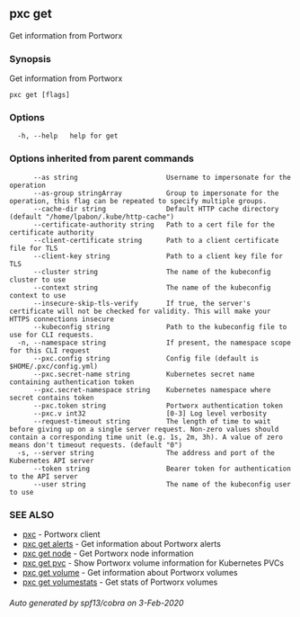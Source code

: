 ## pxc get

Get information from Portworx

### Synopsis

Get information from Portworx

```
pxc get [flags]
```

### Options

```
  -h, --help   help for get
```

### Options inherited from parent commands

```
      --as string                      Username to impersonate for the operation
      --as-group stringArray           Group to impersonate for the operation, this flag can be repeated to specify multiple groups.
      --cache-dir string               Default HTTP cache directory (default "/home/lpabon/.kube/http-cache")
      --certificate-authority string   Path to a cert file for the certificate authority
      --client-certificate string      Path to a client certificate file for TLS
      --client-key string              Path to a client key file for TLS
      --cluster string                 The name of the kubeconfig cluster to use
      --context string                 The name of the kubeconfig context to use
      --insecure-skip-tls-verify       If true, the server's certificate will not be checked for validity. This will make your HTTPS connections insecure
      --kubeconfig string              Path to the kubeconfig file to use for CLI requests.
  -n, --namespace string               If present, the namespace scope for this CLI request
      --pxc.config string              Config file (default is $HOME/.pxc/config.yml)
      --pxc.secret-name string         Kubernetes secret name containing authentication token
      --pxc.secret-namespace string    Kubernetes namespace where secret contains token
      --pxc.token string               Portworx authentication token
      --pxc.v int32                    [0-3] Log level verbosity
      --request-timeout string         The length of time to wait before giving up on a single server request. Non-zero values should contain a corresponding time unit (e.g. 1s, 2m, 3h). A value of zero means don't timeout requests. (default "0")
  -s, --server string                  The address and port of the Kubernetes API server
      --token string                   Bearer token for authentication to the API server
      --user string                    The name of the kubeconfig user to use
```

### SEE ALSO

* [pxc](pxc.md)	 - Portworx client
* [pxc get alerts](pxc_get_alerts.md)	 - Get information about Portworx alerts
* [pxc get node](pxc_get_node.md)	 - Get Portworx node information
* [pxc get pvc](pxc_get_pvc.md)	 - Show Portworx volume information for Kubernetes PVCs
* [pxc get volume](pxc_get_volume.md)	 - Get information about Portworx volumes
* [pxc get volumestats](pxc_get_volumestats.md)	 - Get stats of Portworx volumes

###### Auto generated by spf13/cobra on 3-Feb-2020
